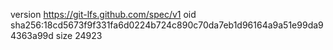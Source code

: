 version https://git-lfs.github.com/spec/v1
oid sha256:18cd5673f9f331fa6d0224b724c890c70da7eb1d96164a9a51e99da94363a99d
size 24923
